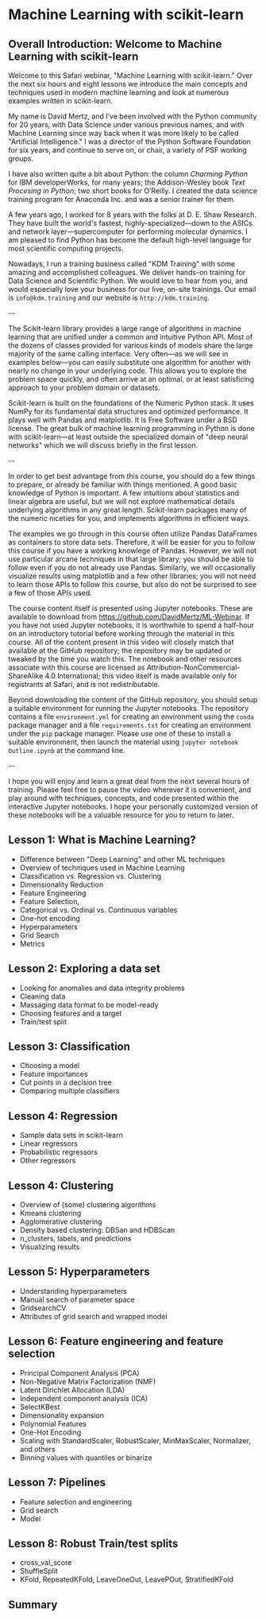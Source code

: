 
# Machine Learning with scikit-learn

## Overall Introduction: Welcome to Machine Learning with scikit-learn

Welcome to this Safari webinar, "Machine Learning with scikit-learn."  Over the next six hours and eight lessons we introduce the main concepts and techniques used in modern machine learning and look at numerous examples written in scikit-learn.

My name is David Mertz, and I’ve been involved with the Python community for 20 years, with Data Science under various previous names, and with Machine Learning since way back when it was more likely to be called "Artificial Intelligence."  I was a director of the Python Software Foundation for six years, and continue to serve on, or chair, a variety of PSF working groups.

I have also written quite a bit about Python: the column _Charming Python_ for IBM developerWorks, for many years; the Addison-Wesley book _Text Procesing in Python_; two short books for O’Reilly.  I created the data science training program for Anaconda Inc. and was a senior trainer for them.

A few years ago, I worked for 8 years with the folks at D. E. Shaw Research.  They have built the world's fastest, highly-specialized—down to the ASICs and network layer—supercomputer for performing molecular dynamics. I am pleased to find Python has become the default high-level language for most scientific computing projects.

Nowadays, I run a training business called "KDM Training" with some amazing and accomplished colleagues. We deliver hands-on training for Data Science and Scientific Python.  We would love to hear from you, and would especially love your business for our live, on-site trainings.  Our email is `info@kdm.training` and our website is `http://kdm.training`.

--

The Scikit-learn library provides a large range of algorithms in machine learning that are unified under a common and intuitive Python API. Most of the dozens of classes provided for various kinds of models share the large majority of the same calling interface. Very often—as we will see in examples below—you can easily substitute one algorithm for another with nearly no change in your underlying code. This allows you to explore the problem space quickly, and often arrive at an optimal, or at least satisficing approach to your problem domain or datasets.

Scikit-learn is built on the foundations of the Numeric Python stack.  It uses NumPy for its fundamental data structures and optimized performance.  It plays well with Pandas and matplotlib.  It is Free Software under a BSD license.  The great bulk of machine learning programming in Python is done with scikit-learn—at least outside the specialized domain of "deep neural networks" which we will discuss briefly in the first lesson.

--

In order to get best advantage from this course, you should do a few things to prepare, or already be familiar with things mentioned.  A good basic knowledge of Python is important.  A few intuitions about statistics and linear algebra are useful, but we will not explore mathematical details underlying algorithms in any great length.  Scikit-learn packages many of the numeric niceties for you, and implements algorithms in efficient ways.

The examples we go through in this course often utilize Pandas DataFrames as containers to store data sets.  Therefore, it will be easier for you to follow this course if you have a working knowlege of Pandas.  However, we will not use particular arcane techniques in that large library; you should be able to follow even if you do not already use Pandas.  Similarly, we will occasionally visualize results using matplotlib and a few other libraries; you will not need to learn those APIs to follow this course, but also do not be surprised to see a few of those APIs used.

The course content itself is presented using Jupyter notebooks.  These are available to download from https://github.com/DavidMertz/ML-Webinar.  If you have not used Jupyter notebooks, it is worthwhile to spend a half-hour on an introductory tutorial before working through the material in this course.  All of the content present in this video will closely match that available at the GitHub repository; the repository may be updated or tweaked by the time you watch this.  The notebook and other resources associate with this course are licensed as Attribution-NonCommercial-ShareAlike 4.0 International; this video itself is made available only for registrants at Safari, and is not redistributable.

Beyond downloading the content of the GitHub repository, you should setup a suitable environment for running the Jupyter notebooks.  The repository contains a file `environment.yml` for creating an environment using the `conda` package manager and a file `requirements.txt` for creating an environment under the `pip` package manager.  Please use one of these to install a suitable environment, then launch the material using `jupyter notebook Outline.ipynb` at the command line.

--

I hope you will enjoy and learn a great deal from the next several hours of training.  Please feel free to pause the video wherever it is convenient, and play around with techniques, concepts, and code presented within the interactive Jupyter notebooks.  I hope your personally customized version of these notebooks will be a valuable resource for you to return to later.


## Lesson 1: What is Machine Learning?

* Difference between "Deep Learning" and other ML techniques
* Overview of techniques used in Machine Learning
* Classification vs. Regression vs. Clustering
* Dimensionality Reduction
* Feature Engineering
* Feature Selection, 
* Categorical vs. Ordinal vs. Continuous variables
* One-hot encoding
* Hyperparameters
* Grid Search
* Metrics

## Lesson 2: Exploring a data set

* Looking for anomalies and data integrity problems
* Cleaning data
* Massaging data format to be model-ready
* Choosing features and a target
* Train/test split

## Lesson 3: Classification

* Choosing a model
* Feature importances
* Cut points in a decision tree
* Comparing multiple classifiers

## Lesson 4: Regression

* Sample data sets in scikit-learn
* Linear regressors
* Probabilistic regressors
* Other regressors

## Lesson 4: Clustering

* Overview of (some) clustering algorithms
* Kmeans clustering
* Agglomerative clustering
* Density based clustering: DBSan and HDBScan
* n_clusters, labels, and predictions
* Visualizing results

## Lesson 5: Hyperparameters

* Understanding hyperparameters
* Manual search of parameter space
* GridsearchCV
* Attributes of grid search and wrapped model

## Lesson 6: Feature engineering and feature selection

* Principal Component Analysis (PCA)
* Non-Negative Matrix Factorization (NMF)
* Latent Dirichlet Allocation (LDA)
* Independent component analysis (ICA)
* SelectKBest
* Dimensionality expansion
* Polynomial Features
* One-Hot Encoding
* Scaling with StandardScaler, RobustScaler, MinMaxScaler, Normalizer, and others
* Binning values with quantiles or binarize

## Lesson 7: Pipelines

* Feature selection and engineering
* Grid search
* Model

## Lesson 8: Robust Train/test splits 

* cross_val_score
* ShuffleSplit
* KFold, RepeatedKFold, LeaveOneOut, LeavePOut, StratifiedKFold


## Summary

